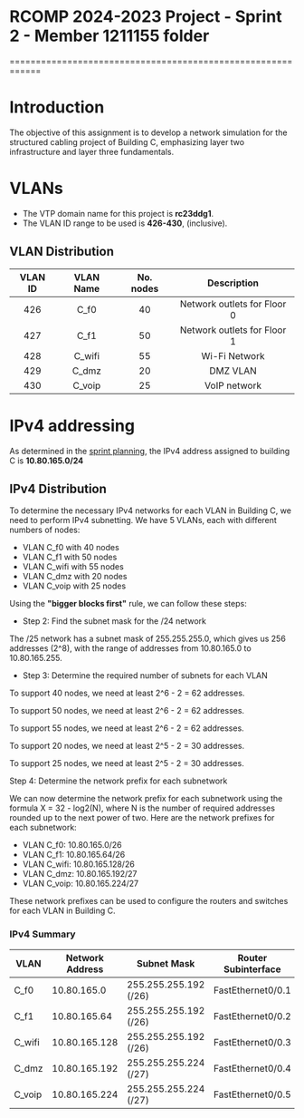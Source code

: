 # RCOMP 2024-2023 Project - Sprint 2 - Member 1211155 folder

============================================================

# Introduction

The objective of this assignment is to develop a network simulation for the structured
cabling project of Building C, emphasizing layer two infrastructure and layer three fundamentals.

# VLANs

- The VTP domain name for this project is **rc23ddg1**.
- The VLAN ID range to be used is **426-430**, (inclusive).

## VLAN Distribution

| VLAN ID | VLAN Name | No. nodes |         Description         |
| :-----: | :-------: | :-------: | :-------------------------: |
|   426   |   C_f0    |    40     | Network outlets for Floor 0 |
|   427   |   C_f1    |    50     | Network outlets for Floor 1 |
|   428   |  C_wifi   |    55     |        Wi-Fi Network        |
|   429   |   C_dmz   |    20     |          DMZ VLAN           |
|   430   |  C_voip   |    25     |        VoIP network         |

# IPv4 addressing

As determined in the [sprint planning](../planning.md), the IPv4 address assigned to building C
is **10.80.165.0/24**

## IPv4 Distribution

To determine the necessary IPv4 networks for each VLAN in Building C, we need to perform IPv4 subnetting.
We have 5 VLANs, each with different numbers of nodes:

- VLAN C_f0 with 40 nodes
- VLAN C_f1 with 50 nodes
- VLAN C_wifi with 55 nodes
- VLAN C_dmz with 20 nodes
- VLAN C_voip with 25 nodes

Using the **"bigger blocks first"** rule, we can follow these steps:

- Step 2: Find the subnet mask for the /24 network

The /25 network has a subnet mask of 255.255.255.0, which gives us 256 addresses (2^8), with the
range of addresses from 10.80.165.0 to 10.80.165.255.

- Step 3: Determine the required number of subnets for each VLAN

To support 40 nodes, we need at least 2^6 - 2 = 62 addresses.

To support 50 nodes, we need at least 2^6 - 2 = 62 addresses.

To support 55 nodes, we need at least 2^6 - 2 = 62 addresses.

To support 20 nodes, we need at least 2^5 - 2 = 30 addresses.

To support 25 nodes, we need at least 2^5 - 2 = 30 addresses.

Step 4: Determine the network prefix for each subnetwork

We can now determine the network prefix for each subnetwork using the formula X = 32 - log2(N),
where N is the number of required addresses rounded up to the next power of two.
Here are the network prefixes for each subnetwork:

- VLAN C_f0: 10.80.165.0/26
- VLAN C_f1: 10.80.165.64/26
- VLAN C_wifi: 10.80.165.128/26
- VLAN C_dmz: 10.80.165.192/27
- VLAN C_voip: 10.80.165.224/27

These network prefixes can be used to configure the routers and switches for each VLAN in Building C.

### IPv4 Summary

| VLAN   | Network Address | Subnet Mask           | Router Subinterface |
| ------ | --------------- | --------------------- | ------------------- |
| C_f0   | 10.80.165.0     | 255.255.255.192 (/26) | FastEthernet0/0.1   |
| C_f1   | 10.80.165.64    | 255.255.255.192 (/26) | FastEthernet0/0.2   |
| C_wifi | 10.80.165.128   | 255.255.255.192 (/26) | FastEthernet0/0.3   |
| C_dmz  | 10.80.165.192   | 255.255.255.224 (/27) | FastEthernet0/0.4   |
| C_voip | 10.80.165.224   | 255.255.255.224 (/27) | FastEthernet0/0.5   |
